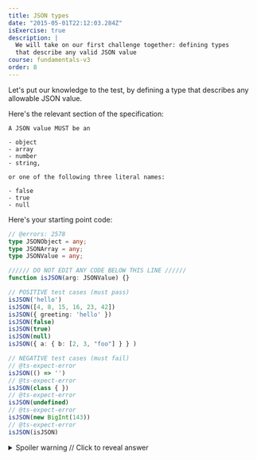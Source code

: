 ```yaml
---
title: JSON types
date: "2015-05-01T22:12:03.284Z"
isExercise: true
description: |
  We will take on our first challenge together: defining types
  that describe any valid JSON value
course: fundamentals-v3
order: 8
---
```


Let's put our knowledge to the test, by defining a type 
that describes any allowable JSON value.

Here's the relevant section of the specification:

```
A JSON value MUST be an

- object
- array
- number
- string, 

or one of the following three literal names:

- false
- true
- null
```

Here's your starting point code:

```ts twoslash
// @errors: 2578
type JSONObject = any;
type JSONArray = any;
type JSONValue = any;

////// DO NOT EDIT ANY CODE BELOW THIS LINE //////
function isJSON(arg: JSONValue) {}

// POSITIVE test cases (must pass)
isJSON('hello')
isJSON([4, 8, 15, 16, 23, 42])
isJSON({ greeting: 'hello' })
isJSON(false)
isJSON(true)
isJSON(null)
isJSON({ a: { b: [2, 3, "foo"] } } )

// NEGATIVE test cases (must fail)
// @ts-expect-error
isJSON(() => '')
// @ts-expect-error
isJSON(class { })
// @ts-expect-error
isJSON(undefined)
// @ts-expect-error
isJSON(new BigInt(143))
// @ts-expect-error
isJSON(isJSON)

```


<details>

  <summary>Spoiler warning // Click to reveal answer</summary>

```ts twoslash
// @errors: 2578
type JSONPrimitive = string | number | boolean | null
type JSONObject = { [k: string ]: JSONValue};
type JSONArray = JSONValue[];
type JSONValue = JSONArray | JSONObject | JSONPrimitive;

////// DO NOT EDIT ANY CODE BELOW THIS LINE //////
function isJSON(arg: JSONValue) {}

// POSITIVE test cases (must pass)
isJSON('hello')
isJSON([4, 8, 15, 16, 23, 42])
isJSON({ greeting: 'hello' })
isJSON(false)
isJSON(true)
isJSON(null)
isJSON({ a: { b: [2, 3, "foo"] } } )

// NEGATIVE test cases (must fail)
// @ts-expect-error
isJSON(() => '')
// @ts-expect-error
isJSON(class { })
// @ts-expect-error
isJSON(undefined)
// @ts-expect-error
isJSON(new BigInt(143))
// @ts-expect-error
isJSON(isJSON)

```

</details>